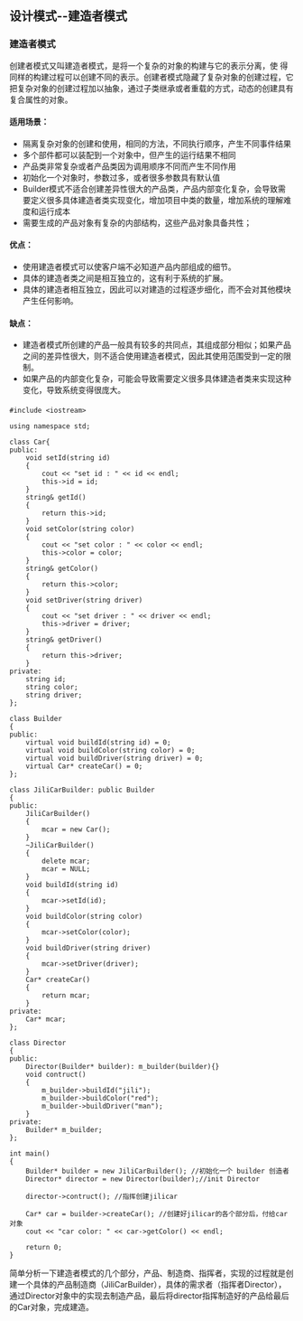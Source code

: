 ## 设计模式--建造者模式

### 建造者模式

创建者模式又叫建造者模式，是将一个复杂的对象的构建与它的表示分离，使
得同样的构建过程可以创建不同的表示。创建者模式隐藏了复杂对象的创建过程，它把复杂对象的创建过程加以抽象，通过子类继承或者重载的方式，动态的创建具有复合属性的对象。

#### 适用场景：

- 隔离复杂对象的创建和使用，相同的方法，不同执行顺序，产生不同事件结果
- 多个部件都可以装配到一个对象中，但产生的运行结果不相同
- 产品类非常复杂或者产品类因为调用顺序不同而产生不同作用
- 初始化一个对象时，参数过多，或者很多参数具有默认值
- Builder模式不适合创建差异性很大的产品类，产品内部变化复杂，会导致需要定义很多具体建造者类实现变化，增加项目中类的数量，增加系统的理解难度和运行成本
- 需要生成的产品对象有复杂的内部结构，这些产品对象具备共性；


#### 优点：

- 使用建造者模式可以使客户端不必知道产品内部组成的细节。
- 具体的建造者类之间是相互独立的，这有利于系统的扩展。
- 具体的建造者相互独立，因此可以对建造的过程逐步细化，而不会对其他模块产生任何影响。

#### 缺点：

- 建造者模式所创建的产品一般具有较多的共同点，其组成部分相似；如果产品之间的差异性很大，则不适合使用建造者模式，因此其使用范围受到一定的限制。
- 如果产品的内部变化复杂，可能会导致需要定义很多具体建造者类来实现这种变化，导致系统变得很庞大。
####

	#include <iostream>
	
	using namespace std;
	
	class Car{
	public:
	    void setId(string id)
	    {
	        cout << "set id : " << id << endl;
	        this->id = id;
	    }
	    string& getId()
	    {
	        return this->id;
	    }
	    void setColor(string color)
	    {
	        cout << "set color : " << color << endl;
	        this->color = color;
	    }
	    string& getColor()
	    {
	        return this->color;
	    }
	    void setDriver(string driver)
	    {
	        cout << "set driver : " << driver << endl;
	        this->driver = driver;
	    }
	    string& getDriver()
	    {
	        return this->driver;
	    }
	private:
	    string id;
	    string color;
	    string driver;
	};
	
	class Builder
	{
	public:
	    virtual void buildId(string id) = 0;
	    virtual void buildColor(string color) = 0;
	    virtual void buildDriver(string driver) = 0;
	    virtual Car* createCar() = 0;
	};
	
	class JiliCarBuilder: public Builder
	{
	public:
	    JiliCarBuilder()
	    {
	        mcar = new Car();
	    }
	    ~JiliCarBuilder()
	    {
	        delete mcar;
	        mcar = NULL;
	    }
	    void buildId(string id)
	    {
	        mcar->setId(id);
	    }
	    void buildColor(string color)
	    {
	        mcar->setColor(color);
	    }
	    void buildDriver(string driver)
	    {
	        mcar->setDriver(driver);
	    }
	    Car* createCar()
	    {
	        return mcar;
	    }
	private:
	    Car* mcar;
	};
	
	class Director
	{
	public:
	    Director(Builder* builder): m_builder(builder){}
	    void contruct()
	    {
	        m_builder->buildId("jili");
	        m_builder->buildColor("red");
	        m_builder->buildDriver("man");
	    }
	private:
	    Builder* m_builder;
	};
	
	int main()
	{
	    Builder* builder = new JiliCarBuilder(); //初始化一个 builder 创造者
	    Director* director = new Director(builder);//init Director
	
	    director->contruct(); //指挥创建jilicar
	
	    Car* car = builder->createCar(); //创建好jilicar的各个部分后，付给car对象
	    cout << "car color: " << car->getColor() << endl;
	
	    return 0;
	}

简单分析一下建造者模式的几个部分，产品、制造商、指挥者，实现的过程就是创建一个具体的产品制造商（JiliCarBuilder），具体的需求者（指挥者Director），通过Director对象中的实现去制造产品，最后将director指挥制造好的产品给最后的Car对象，完成建造。